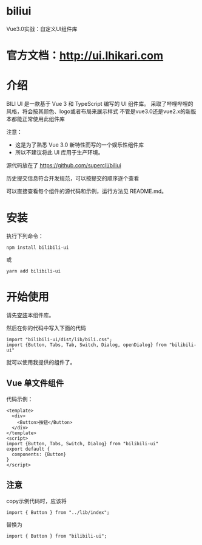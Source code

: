 # biliui
Vue3.0实战：自定义UI组件库

# 官方文档：http://ui.lhikari.com

# 介绍
BILI UI 是一款基于 Vue 3 和 TypeScript 编写的 UI 组件库。
采取了哔哩哔哩的风格，将会按其颜色、logo或者布局来展示样式
不管是vue3.0还是vue2.x的新版本都能正常使用此组件库

注意：
- 这是为了熟悉 Vue 3.0 新特性而写的一个娱乐性组件库
- 所以不建议将此 UI 库用于生产环境。

源代码放在了 https://github.com/supercll/biliui

历史提交信息符合开发规范，可以按提交的顺序逐个查看

可以直接查看每个组件的源代码和示例，运行方法见 README.md。


# 安装

执行下列命令：

```
npm install bilibili-ui
```

或

```
yarn add bilibili-ui
```

# 开始使用

请先[安装](#/doc/install)本组件库。

然后在你的代码中写入下面的代码

```
import "bilibili-ui/dist/lib/bili.css";
import {Button, Tabs, Tab, Switch, Dialog, openDialog} from "bilibili-ui"

```

就可以使用我提供的组件了。

## Vue 单文件组件

代码示例：

```
<template>
  <div>
    <Button>按钮</Button>
  </div>
</template>
<script>
import {Button, Tabs, Switch, Dialog} from "bilibili-ui"
export default {
  components: {Button}
}
</script>
```
## 注意
copy示例代码时，应该将
```
import { Button } from "../lib/index";
```
替换为
```
import { Button } from "bilibili-ui";

```
